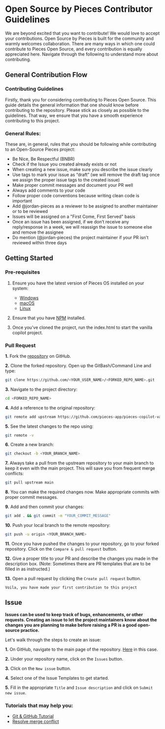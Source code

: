 # Open Source by Pieces Contributor Guidelines

We are beyond excited that you want to contribute! We would love to accept your contributions. Open Source by Pieces is built for the community and warmly welcomes collaboration. There are many ways in which one could contribute to Pieces Open Source, and every contribution is equally appreciated here. Navigate through the following to understand more about contributing.

## General Contribution Flow

### Contributing Guidelines

Firstly, thank you for considering contributing to Pieces Open Source. This guide details the general information that one should know before contributing to the repository.
Please stick as closely as possible to the guidelines. That way, we ensure that you have a smooth experience contributing to this project.

### General Rules:

These are, in general, rules that you should be following while contributing to an Open-Source Pieces project:

- Be Nice, Be Respectful (BNBR)
- Check if the Issue you created already exists or not
- When creating a new issue, make sure you describe the issue clearly
- Use tags to mark your issue as “draft” (we will remove the draft tag once we assign the proper issue tags to the created issue)
- Make proper commit messages and document your PR well
- Always add comments to your code
- Follow proper code conventions because writing clean code is important
- Add @jordan-pieces as a reviewer to be assigned to another maintainer or to be reviewed
- Issues will be assigned on a "First Come, First Served" basis
- Once an issue has been assigned, if we don’t receive any reply/response in a week, we will reassign the issue to someone else and remove the assignee
- Do mention (@jordan-pieces) the project maintainer if your PR isn't reviewed within three days

## Getting Started

### Pre-requisites

1. Ensure you have the latest version of Pieces OS installed on your system:
   - [Windows](https://docs.pieces.app/installation-getting-started/windows)
   - [macOS](https://docs.pieces.app/installation-getting-started/macos)
   - [Linux](https://docs.pieces.app/installation-getting-started/linux)

2. Ensure that you have [NPM](https://docs.npmjs.com/downloading-and-installing-node-js-and-npm) installed.

3. Once you've cloned the project, run the index.html to start the vanilla copilot project. 

### Pull Request

**1.** Fork the [repository](https://github.com/pieces-app/example-ts) on GitHub.

**2.** Clone the forked repository. Open up the GitBash/Command Line and type:

```bash
git clone https://github.com/<YOUR_USER_NAME>/<FORKED_REPO_NAME>.git
```

**3.** Navigate to the project directory:

```bash
cd <FORKED_REPO_NAME>
```

**4.** Add a reference to the original repository:

```bash
git remote add upstream https://github.com/pieces-app/pieces-copilot-vanilla-typescript-example
```

**5.** See the latest changes to the repo using:

```bash
git remote -v
```

**6.** Create a new branch:

```bash
git checkout -b <YOUR_BRANCH_NAME>
```

**7.** Always take a pull from the upstream repository to your main branch to keep it even with the main project. This will save you from frequent merge conflicts:

```bash
git pull upstream main
```

**8.** You can make the required changes now. Make appropriate commits with proper commit messages.

**9.** Add and then commit your changes:

```bash
git add . && git commit -m "YOUR_COMMIT_MESSAGE"
```

**10.** Push your local branch to the remote repository:

```bash
git push -u origin <YOUR_BRANCH_NAME>
```

**11.** Once you have pushed the changes to your repository, go to your forked repository. Click on the `Compare & pull request` button.

**12.** Give a proper title to your PR and describe the changes you made in the description box. (Note: Sometimes there are PR templates that are to be filled in as instructed.)


**13.** Open a pull request by clicking the `Create pull request` button.

`Voila, you have made your first contribution to this project`

## Issue

**Issues can be used to keep track of bugs, enhancements, or other requests. Creating an issue to let the project maintainers know about the changes you are planning to make before raising a PR is a good open-source practice.**
<br>

Let's walk through the steps to create an issue:

**1.** On GitHub, navigate to the main page of the repository. [Here](https://github.com/.git) in this case.

**2.** Under your repository name, click on the `Issues` button.

**3.** Click on the `New issue` button.

**4.** Select one of the Issue Templates to get started.

**5.** Fill in the appropriate `Title` and `Issue description` and click on `Submit new issue`.

### Tutorials that may help you:

- [Git & GitHub Tutorial](https://www.youtube.com/watch?v=RGOj5yH7evk)
- [Resolve merge conflict](https://docs.github.com/en/free-pro-team@latest/github/collaborating-with-issues-and-pull-requests/resolving-a-merge-conflict-on-github)
